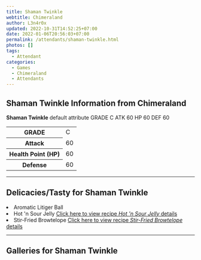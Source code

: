 ```yaml
---
title: Shaman Twinkle
webtitle: Chimeraland
author: L3n4r0x
updated: 2022-10-31T14:52:25+07:00
date: 2022-01-06T20:56:03+07:00
permalink: /attendants/shaman-twinkle.html
photos: []
tags:
  - Attendant
categories:
  - Games
  - Chimeraland
  - Attendants
---
```


<section id="bootstrap-wrapper"><link rel="stylesheet" href="https://cdn.statically.io/gh/dimaslanjaka/Web-Manajemen/40ac3225/css/bootstrap-4.5-wrapper.css"/><h1>Shaman Twinkle Information from Chimeraland</h1><p><b>Shaman Twinkle</b> default attribute GRADE C ATK 60 HP 60 DEF 60<table><tr><th>GRADE</th><td>C</td></tr><tr><th>Attack</th><td>60</td></tr><tr><th>Health Point (HP)</th><td>60</td></tr><tr><th>Defense</th><td>60</td></tr></table></p><hr/><h2>Delicacies/Tasty for Shaman Twinkle</h2><li class="d-flex justify-content-between">Aromatic Litiger Ball </li><li class="d-flex justify-content-between">Hot &#x27;n Sour Jelly <a href="/chimeraland/recipes/hot-n-sour-jelly.html">Click here to view recipe <i>Hot &#x27;n Sour Jelly</i> details</a></li><li class="d-flex justify-content-between">Stir-Fried Browtelope <a href="/chimeraland/recipes/stir-fried-browtelope.html">Click here to view recipe <i>Stir-Fried Browtelope</i> details</a></li><hr/><div id="gallery"><h2>Galleries for Shaman Twinkle</h2><div class="row"></div></div></section>